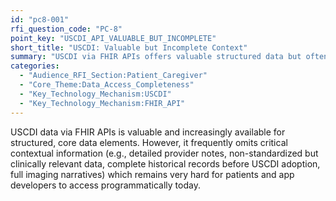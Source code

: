 ```yaml
---
id: "pc8-001"
rfi_question_code: "PC-8"
point_key: "USCDI_API_VALUABLE_BUT_INCOMPLETE"
short_title: "USCDI: Valuable but Incomplete Context"
summary: "USCDI via FHIR APIs offers valuable structured data but often omits critical context (notes, non-standardized data, full history, imaging narratives)."
categories:
  - "Audience_RFI_Section:Patient_Caregiver"
  - "Core_Theme:Data_Access_Completeness"
  - "Key_Technology_Mechanism:USCDI"
  - "Key_Technology_Mechanism:FHIR_API"
---
```

USCDI data via FHIR APIs is valuable and increasingly available for structured, core data elements. However, it frequently omits critical contextual information (e.g., detailed provider notes, non-standardized but clinically relevant data, complete historical records before USCDI adoption, full imaging narratives) which remains very hard for patients and app developers to access programmatically today.

